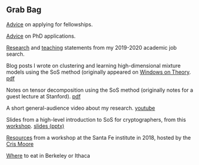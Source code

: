 ## Grab Bag


[Advice](fellowship_advice.html) on applying for fellowships.

[Advice](grad_advice.html) on PhD applications.

[Research](research_statement.pdf) and [teaching](teaching_statement.pdf) statements from my 2019-2020 academic job search.

Blog posts I wrote on clustering and learning high-dimensional mixture models using the SoS method (originally appeared on [Windows on Theory](https://windowsontheory.org/). [pdf](clustering.pdf)

Notes on tensor decomposition using the SoS method (originally notes for a guest lecture at Stanford). [pdf](tensor-decomp-notes.pdf)

A short general-audience video about my research. [youtube](https://www.youtube.com/watch?v=wvdNs4keEys)

Slides from a high-level introduction to SoS for cryptographers, from this [workshop](https://crypto.iacr.org/2019/affevents/nrc/page.html). [slides (pptx)](crypto-2019-talk.pptx)

[Resources](santa-fe-2018.html) from a workshop at the Santa Fe institute in 2018, hosted by the [Cris Moore](https://sites.santafe.edu/~moore/)

[Where](restaurants.html) to eat in Berkeley or Ithaca


